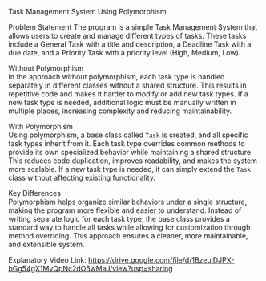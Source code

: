 Task Management System Using Polymorphism 

Problem Statement 
The program is a simple Task Management System that allows users to create and manage different types of tasks. These tasks include a General Task with a title and description, a Deadline Task with a due date, and a Priority Task with a priority level (High, Medium, Low).   

Without Polymorphism   
In the approach without polymorphism, each task type is handled separately in different classes without a shared structure. This results in repetitive code and makes it harder to modify or add new task types. If a new task type is needed, additional logic must be manually written in multiple places, increasing complexity and reducing maintainability.   

With Polymorphism   
Using polymorphism, a base class called `Task` is created, and all specific task types inherit from it. Each task type overrides common methods to provide its own specialized behavior while maintaining a shared structure. This reduces code duplication, improves readability, and makes the system more scalable. If a new task type is needed, it can simply extend the `Task` class without affecting existing functionality.   

Key Differences   
Polymorphism helps organize similar behaviors under a single structure, making the program more flexible and easier to understand. Instead of writing separate logic for each task type, the base class provides a standard way to handle all tasks while allowing for customization through method overriding. This approach ensures a cleaner, more maintainable, and extensible system. 
 
Explanatory Video Link:  https://drive.google.com/file/d/1BzeulDJPX-bGg54gX1MvQpNc2dO5wMaJ/view?usp=sharing
